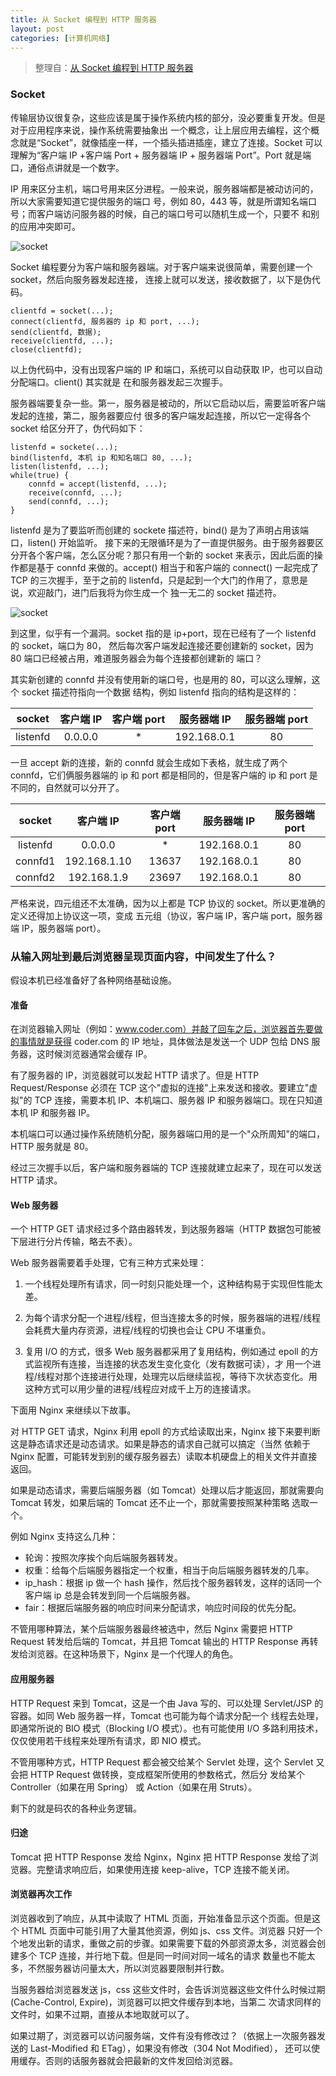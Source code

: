```yaml
---
title: 从 Socket 编程到 HTTP 服务器
layout: post
categories: [计算机网络]
---
```


> 整理自：[从 Socket 编程到 HTTP 服务器](https://yq.aliyun.com/articles/639943?spm=a2c4e.11163080.searchblog.50.628c2ec1rWwsIi)

### Socket

传输层协议很复杂，这些应该是属于操作系统内核的部分，没必要重复开发。但是对于应用程序来说，操作系统需要抽象出
一个概念，让上层应用去编程，这个概念就是“Socket”，就像插座一样，一个插头插进插座，建立了连接。Socket 可以
理解为“客户端 IP +客户端 Port + 服务器端 IP + 服务器端 Port”。Port 就是端口，通俗点讲就是一个数字。

IP 用来区分主机，端口号用来区分进程。一般来说，服务器端都是被动访问的，所以大家需要知道它提供服务的端口
号，例如 80，443 等，就是所谓知名端口号；而客户端访问服务器的时候，自己的端口号可以随机生成一个，只要不
和别的应用冲突即可。

![socket](/assets/images/20190322/netlayer.webp)

Socket 编程要分为客户端和服务器端。对于客户端来说很简单，需要创建一个 socket，然后向服务器发起连接，
连接上就可以发送，接收数据了，以下是伪代码。

```
clientfd = socket(...);
connect(clientfd, 服务器的 ip 和 port, ...);
send(clientfd, 数据);
receive(clientfd, ...);
close(clientfd);
```

以上伪代码中，没有出现客户端的 IP 和端口，系统可以自动获取 IP，也可以自动分配端口。client() 其实就是
在和服务器发起三次握手。

服务器端要复杂一些。第一，服务器是被动的，所以它启动以后，需要监听客户端发起的连接，第二，服务器要应付
很多的客户端发起连接，所以它一定得各个 socket 给区分开了，伪代码如下：

```
listenfd = sockete(...);
bind(listenfd, 本机 ip 和知名端口 80, ...);
listen(listenfd, ...);
while(true) {
    connfd = accept(listenfd, ...);
    receive(connfd, ...);
    send(connfd, ...);
}
```

listenfd 是为了要监听而创建的 sockete 描述符，bind() 是为了声明占用该端口，listen() 开始监听。
接下来的无限循环是为了一直提供服务。由于服务器要区分开各个客户端，怎么区分呢？那只有用一个新的 socket
来表示，因此后面的操作都是基于 connfd 来做的。accept() 相当于和客户端的 connect() 一起完成了 TCP
的三次握手，至于之前的 listenfd，只是起到一个大门的作用了，意思是说，欢迎敲门，进门后我将为你生成一个
独一无二的 socket 描述符。

![socket](/assets/images/20190322/socket.webp)

到这里，似乎有一个漏洞。socket 指的是 ip+port，现在已经有了一个 listenfd 的 socket，端口为 80，
然后每次客户端发起连接还要创建新的 socket，因为 80 端口已经被占用，难道服务器会为每个连接都创建新的
端口？

其实新创建的 connfd 并没有使用新的端口号，也是用的 80，可以这么理解，这个 socket 描述符指向一个数据
结构，例如 listenfd 指向的结构是这样的：

| socket | 客户端 IP | 客户端 port | 服务器端 IP | 服务器端 port |
| :--: | :--: | :--: | :--: | :--: |
| listenfd | 0.0.0.0 | * | 192.168.0.1 | 80 |

一旦 accept 新的连接，新的 connfd 就会生成如下表格，就生成了两个 connfd，它们俩服务器端的 ip 和
port 都是相同的，但是客户端的 ip 和 port 是不同的，自然就可以分开了。

| socket | 客户端 IP | 客户端 port | 服务器端 IP | 服务器端 port |
| :--: | :--: | :--: | :--: | :--: |
| listenfd | 0.0.0.0 | * | 192.168.0.1 | 80 |
| connfd1 | 192.168.1.10 | 13637 | 192.168.0.1 | 80 |
| connfd2 | 192.168.1.9 | 23697 | 192.168.0.1 | 80 |

严格来说，四元组还不太准确，因为以上都是 TCP 协议的 socket。所以更准确的定义还得加上协议这一项，变成
五元组（协议，客户端 IP，客户端 port，服务器端 IP，服务器端 port）。

### 从输入网址到最后浏览器呈现页面内容，中间发生了什么？

假设本机已经准备好了各种网络基础设施。

#### 准备

在浏览器输入网址（例如：www.coder.com）并敲了回车之后，浏览器首先要做的事情就是获得 coder.com 的 IP 地址，具体做法是发送一个 UDP 包给
DNS 服务器，这时候浏览器通常会缓存 IP。

有了服务器的 IP，浏览器就可以发起 HTTP 请求了。但是 HTTP Request/Response 必须在 TCP 这个"虚拟的连接"上来发送和接收。要建立"虚拟"的
TCP 连接，需要本机 IP、本机端口、服务器 IP 和服务器端口。现在只知道本机 IP 和服务器 IP。

本机端口可以通过操作系统随机分配，服务器端口用的是一个"众所周知"的端口，HTTP 服务就是 80。

经过三次握手以后，客户端和服务器端的 TCP 连接就建立起来了，现在可以发送 HTTP 请求。

#### Web 服务器

一个 HTTP GET 请求经过多个路由器转发，到达服务器端（HTTP 数据包可能被下层进行分片传输，略去不表）。

Web 服务器需要着手处理，它有三种方式来处理：

1.  一个线程处理所有请求，同一时刻只能处理一个，这种结构易于实现但性能太差。

2.  为每个请求分配一个进程/线程，但当连接太多的时候，服务器端的进程/线程会耗费大量内存资源，进程/线程的切换也会让 CPU 不堪重负。

3.  复用 I/O 的方式，很多 Web 服务器都采用了复用结构，例如通过 epoll 的方式监视所有连接，当连接的状态发生变化变化（发有数据可读），才
    用一个进程/线程对那个连接进行处理，处理完以后继续监视，等待下次状态变化。用这种方式可以用少量的进程/线程应对成千上万的连接请求。
    
下面用 Nginx 来继续以下故事。

对 HTTP GET 请求，Nginx 利用 epoll 的方式给读取出来，Nginx 接下来要判断这是静态请求还是动态请求。如果是静态的请求自己就可以搞定（当然
依赖于 Nginx 配置，可能转发到别的缓存服务器去）读取本机硬盘上的相关文件并直接返回。

如果是动态请求，需要后端服务器（如 Tomcat）处理以后才能返回，那就需要向 Tomcat 转发，如果后端的 Tomcat 还不止一个，那就需要按照某种策略
选取一个。

例如 Nginx 支持这么几种：

*   轮询：按照次序挨个向后端服务器转发。
*   权重：给每个后端服务器指定一个权重，相当于向后端服务器转发的几率。
*   ip_hash：根据 ip 做一个 hash 操作，然后找个服务器转发，这样的话同一个客户端 ip 总是会转发到同一个后端服务器。
*   fair：根据后端服务器的响应时间来分配请求，响应时间段的优先分配。

不管用哪种算法，某个后端服务器最终被选中，然后 Nginx 需要把 HTTP Request 转发给后端的 Tomcat，并且把 Tomcat 输出的 HTTP Response
再转发给浏览器。在这种场景下，Nginx 是一个代理人的角色。

#### 应用服务器

HTTP Request 来到 Tomcat，这是一个由 Java 写的、可以处理 Servlet/JSP 的容器。如同 Web 服务器一样，Tomcat 也可能为每个请求分配一个
线程去处理，即通常所说的 BIO 模式（Blocking I/O 模式）。也有可能使用 I/O 多路利用技术，仅仅使用若干线程来处理所有请求，即 NIO 模式。

不管用哪种方式，HTTP Request 都会被交给某个 Servlet 处理，这个 Servlet 又会把 HTTP Request 做转换，变成框架所使用的参数格式，然后分
发给某个 Controller（如果在用 Spring） 或 Action（如果在用 Struts）。

剩下的就是码农的各种业务逻辑。

#### 归途

Tomcat 把 HTTP Response 发给 Nginx，Nginx 把 HTTP Response 发给了浏览器。完整请求响应后，如果使用连接 keep-alive，TCP 连接不能关闭。

#### 浏览器再次工作

浏览器收到了响应，从其中读取了 HTML 页面，开始准备显示这个页面。但是这个 HTML 页面中可能引用了大量其他资源，例如 js、css 文件。浏览器
只好一个个地发出新的请求，重做之前的步骤。如果需要下载的外部资源太多，浏览器会创建多个 TCP 连接，并行地下载。但是同一时间对同一域名的请求
数量也不能太多，不然服务器访问量太大，所以浏览器要限制并行数。

当服务器给浏览器发送 js，css 这些文件时，会告诉浏览器这些文件什么时候过期(Cache-Control, Expire)，浏览器可以把文件缓存到本地，当第二
次请求同样的文件时，如果不过期，直接从本地取就可以了。

如果过期了，浏览器可以访问服务端，文件有没有修改过？（依据上一次服务器发送的 Last-Modified 和 ETag），如果没有修改（304 Not Modified），
还可以使用缓存。否则的话服务器就会把最新的文件发回给浏览器。